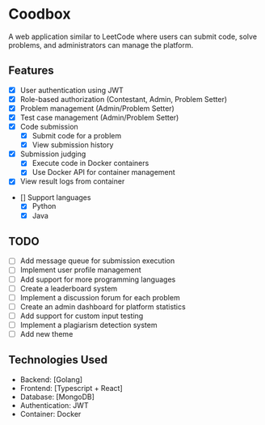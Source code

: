 # Coodbox

A web application similar to LeetCode where users can submit code, solve problems, and administrators can manage the platform.

## Features

- [x] User authentication using JWT
- [x] Role-based authorization (Contestant, Admin, Problem Setter)
- [x] Problem management (Admin/Problem Setter)
- [x] Test case management (Admin/Problem Setter)
- [x] Code submission
  - [x] Submit code for a problem
  - [x] View submission history
- [x] Submission judging
  - [x] Execute code in Docker containers
  - [x] Use Docker API for container management
- [x] View result logs from container
- [] Support languages
  - [x] Python
  - [x] Java

## TODO

- [ ] Add message queue for submission execution
- [ ] Implement user profile management
- [ ] Add support for more programming languages
- [ ] Create a leaderboard system
- [ ] Implement a discussion forum for each problem
- [ ] Create an admin dashboard for platform statistics
- [ ] Add support for custom input testing
- [ ] Implement a plagiarism detection system
- [ ] Add new theme

## Technologies Used

- Backend: [Golang]
- Frontend: [Typescript + React]
- Database: [MongoDB]
- Authentication: JWT
- Container: Docker
